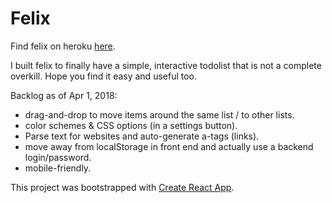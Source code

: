 # Felix
Find felix on heroku [here](https://felixlist.herokuapp.com).

I built felix to finally have a simple, interactive todolist that is not a complete overkill. Hope you find it easy and useful too.

Backlog as of Apr 1, 2018:
- drag-and-drop to move items around the same list / to other lists.
- color schemes & CSS options (in a settings button).
- Parse text for websites and auto-generate a-tags (links).
- move away from localStorage in front end and actually use a backend login/password.
- mobile-friendly.

This project was bootstrapped with [Create React App](https://github.com/facebookincubator/create-react-app).
